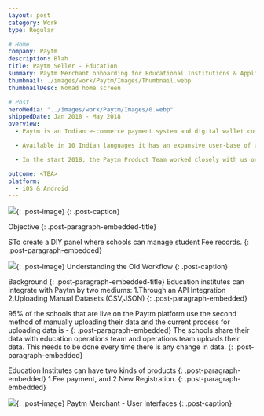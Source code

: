 ```yaml
---
layout: post
category: Work
type: Regular

# Home
company: Paytm
description: Blah
title: Paytm Seller - Education
summary: Paytm Merchant onboarding for Educational Institutions & Application Tracking Dashboard.
thumbnail: ./images/work/Paytm/Images/Thumbnail.webp
thumbnailDesc: Nomad home screen

# Post
heroMedia: "../images/work/Paytm/Images/0.webp"
shippedDate: Jan 2018 - May 2018
overview:
  - Paytm is an Indian e-commerce payment system and digital wallet company.

  - Available in 10 Indian languages it has an expansive user-base of approx. 300 million and branches out to use-cases like mobile recharges, utility bill payments, travel, movies, and events bookings as well as in-store payments at grocery stores, fruits and vegetable shops, restaurants, parking, tolls, pharmacies and education institutions with the Paytm QR code.

  - In the start 2018, the Paytm Product Team worked closely with us on redesigning the experience of onboarding educational institutions where they can manage student fee records. My responsibilities included designing the merchant onboarding experience and merchant dashboard; working together with Rahul (Product Designer) <https://www.linkedin.com/in/rahul-beniwal-7b35405a/>.

outcome: <TBA>
platform:
  - iOS & Android
---
```


<img src="../images/work/Paytm/Images/1.webp">{: .post-image}
{: .post-caption}

Objective
{: .post-paragraph-embedded-title}

STo create a DIY panel where schools can manage student Fee records.
{: .post-paragraph-embedded}

<img src="../images/work/Paytm/Images/2.webp">{: .post-image}
Understanding the Old Workflow
{: .post-caption}

Background
{: .post-paragraph-embedded-title}
Education institutes can integrate with Paytm by two mediums:
1.Through an API Integration
2.Uploading Manual Datasets (CSV,JSON)
{: .post-paragraph-embedded}

95% of the schools that are live on the Paytm platform use the second method of manually uploading their data and the current process for uploading data is -
{: .post-paragraph-embedded}
The schools share their data with education operations team and operations team uploads their data. This needs to be done every time there is any change in data.
{: .post-paragraph-embedded}

Education Institutes can have two kinds of products
{: .post-paragraph-embedded}
1.Fee payment, and
2.New Registration.
{: .post-paragraph-embedded}

<img src="../images/work/Paytm/Images/3.webp">{: .post-image}
Paytm Merchant - User Interfaces
{: .post-caption}
